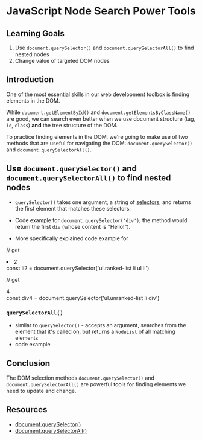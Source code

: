# JavaScript Node Search Power Tools

## Learning Goals

1. Use `document.querySelector()` and `document.querySelectorAll()` to find nested nodes
2. Change value of targeted DOM nodes

## Introduction

One of the most essential skills in our web development toolbox is finding
elements in the DOM.

While `document.getElementById()` and `document.getElementsByClassName()` are
good, we can search even better when we use document structure (tag, `id`, `class`) **and** the tree structure of the DOM.

To practice finding elements in the DOM, we're going to make use of two methods that are useful for navigating the DOM: `document.querySelector()` and
`document.querySelectorAll()`.

## Use `document.querySelector()` and `document.querySelectorAll()` to find nested nodes

- `querySelector()` takes one argument, a string of [selectors][], and returns
the first element that matches these selectors. 

- Code example for `document.querySelector('div')`, the method would return the first `div` (whose content is "Hello!").

- More specifically explained code example for 

// get <li>2</li>
const li2 = document.querySelector('ul.ranked-list li ul li')

// get <div>4</div>
const div4 = document.querySelector('ul.unranked-list li div')



### `querySelectorAll()`

- similar to `querySelector()` - accepts an argument, searches from the element that it's called on, but returns a `NodeList` of all matching elements
- code example


## Conclusion

The DOM selection methods `document.querySelector()` and
`document.querySelectorAll()` are powerful tools for finding elements we need
to update and change. 


## Resources

- [document.querySelector()](https://developer.mozilla.org/en-US/docs/Web/API/Document/querySelector)
- [document.querySelectorAll()](https://developer.mozilla.org/en-US/docs/Web/API/Document/querySelectorAll)

[selectors]: https://developer.mozilla.org/en-US/docs/Web/Guide/CSS/Getting_Started/Selectors
